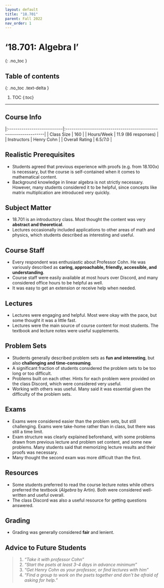 ```yaml
---
layout: default
title: "18.701"
parent: Fall 2022
nav_order: 1
---
```


# ‘18.701: Algebra I’
{: .no_toc }

## Table of contents
{: .no_toc .text-delta }

1. TOC
{:toc}

---

## Course Info

|:----------------------------|:-------------------------------------------------------------------|
| Class Size    		| 160                                                            		|
| Hours/Week        	| 11.9 (86 responses)                                          	| 
| Instructors         	| Henry Cohn						|
| Overall Rating	| 6.5/7.0						|

## Realistic Prerequisites
* Students agreed that previous experience with proofs (e.g. from 18.100x) is necessary, but the course is self-contained when it comes to mathematical content.
* Background knowledge in linear algebra is not strictly necessary. However, many students considered it to be helpful, since concepts like matrix multiplication are introduced very quickly.

## Subject Matter
* 18.701 is an introductory class. Most thought the content was very **abstract and theoretical**. 
* Lectures occasionally included applications to other areas of math and physics, which students described as interesting and useful. 

## Course Staff
* Every respondent was enthusiastic about Professor Cohn. He was variously described as **caring, approachable, friendly, accessible, and understanding**.
* Course staff were easily available at most hours over Discord, and many considered office hours to be helpful as well.
* It was easy to get an extension or receive help when needed.

## Lectures
* Lectures were engaging and helpful. Most were okay with the pace, but some thought it was a little fast.  
* Lectures were the main source of course content for most students. The textbook and lecture notes were useful supplements.

## Problem Sets
* Students generally described problem sets as **fun and interesting**, but also **challenging and time-consuming**.
* A significant fraction of students considered the problem sets to be too long or too difficult. 
* Problems built on each other. Hints for each problem were provided on the class Discord, which were considered very useful.
* Working with others was useful. Many said it was essential given the difficulty of the problem sets.

## Exams
* Exams were considered easier than the problem sets, but still challenging. Exams were take-home rather than in class, but there was still a time limit. 
* Exam structure was clearly explained beforehand, with some problems drawn from previous lecture and problem set content, and some new problems. Many students said that memorizing lecture results and their proofs was necessary.
* Many thought the second exam was more difficult than the first.

## Resources
* Some students preferred to read the course lecture notes while others preferred the textbook (*Algebra* by Artin). Both were considered well-written and useful overall.
* The class Discord was also a useful resource for getting questions answered.

## Grading
* Grading was generally considered **fair** and lenient.

## Advice to Future Students
> 1. *“Take it with professor Cohn”*
> 2. *“Start the psets at least 3-4 days in advance minimum”*
> 3. *“Get Henry Cohn as your professor, or find lectures with him”*
> 4. *“Find a group to work on the psets together and don't be afraid of asking for help.”*

